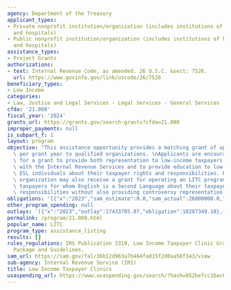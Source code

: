 ```yaml
---
agency: Department of the Treasury
applicant_types:
- Private nonprofit institution/organization (includes institutions of higher education
  and hospitals)
- Public nonprofit institution/organization (includes institutions of higher education
  and hospitals)
assistance_types:
- Project Grants
authorizations:
- text: Internal Revenue Code, as amended. 26 U.S.C. &sect; 7526.
  url: https://www.govinfo.gov/link/uscode/26/7526
beneficiary_types:
- Low Income
categories:
- Law, Justice and Legal Services - Legal Services - General Services
cfda: '21.008'
fiscal_year: '2024'
grants_url: https://grants.gov/search-grants?cfda=21.008
improper_payments: null
is_subpart_f: 1
layout: program
objective: "This assistance opportunity provides a matching grant of up to $200,000\
  \ per grant year to qualified organizations. \nApplicants are encouraged to apply\
  \ for a grant to provide both representation to low-income taxpayers in controversies\
  \ with the Internal Revenue Services and to provide education to low-income and\
  \ ESL individuals about their taxpayer rights and responsibilities. However, a qualified\
  \ organization may also receive a grant for operating an LITC program to inform\
  \ taxpayers for whom English is a Second Language about their taxpayer rights and\
  \ responsibilities without also providing controversy representation."
obligations: '[{"x":"2023","sam_estimate":0.0,"sam_actual":26000000.0,"usa_spending_actual":18154916.12},{"x":"2024","sam_estimate":0.0,"sam_actual":20244020.0,"usa_spending_actual":20157244.3},{"x":"2025","sam_estimate":0.0,"sam_actual":25000000.0,"usa_spending_actual":14312442.06}]'
other_program_spending: null
outlays: '[{"x":"2023","outlay":17433705.07,"obligation":18287349.18},{"x":"2024","outlay":18643425.73,"obligation":20179019.81},{"x":"2025","outlay":1578382.7,"obligation":14521394.34}]'
permalink: /program/21.008.html
popular_name: LITC
program_type: assistance_listing
results: []
rules_regulations: IRS Publication 3319, Low Income Taxpayer Clinic Grant Application
  Package and Guidelines.
sam_url: https://sam.gov/fal/36b12d963a7b464fad15f2d0aa58f343/view
sub-agency: Internal Revenue Service (IRS)
title: Low Income Taxpayer Clinics
usaspending_url: https://www.usaspending.gov/search/?hash=852befcc1bac6f4b03b689c96df32110
---
```

